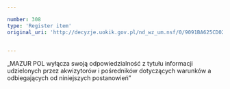 ```yaml
---

number: 308
type: 'Register item'
original_uri: 'http://decyzje.uokik.gov.pl/nd_wz_um.nsf/0/9091BA625CD02E07C12572DD003294E0?OpenDocument'


---
```


„MAZUR POL wyłącza swoją odpowiedzialność z tytułu informacji udzielonych przez akwizytorów i pośredników dotyczących warunków a odbiegających od niniejszych postanowień”
